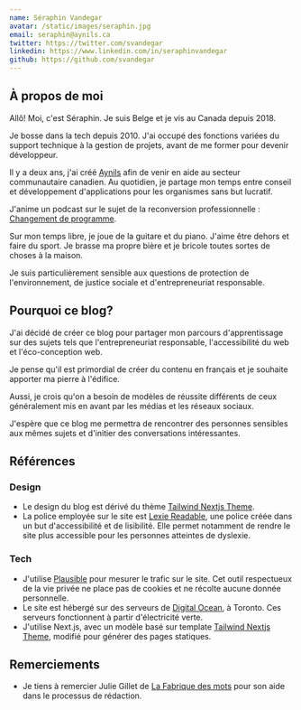 ```yaml
---
name: Séraphin Vandegar
avatar: /static/images/seraphin.jpg
email: seraphin@aynils.ca
twitter: https://twitter.com/svandegar
linkedin: https://www.linkedin.com/in/seraphinvandegar
github: https://github.com/svandegar
---
```


## À propos de moi

Allô! Moi, c'est Séraphin. Je suis Belge et je vis au Canada depuis 2018.

Je bosse dans la tech depuis 2010. J'ai occupé des fonctions variées du support technique à la gestion de projets, avant de me former pour devenir développeur.

Il y a deux ans, j'ai créé [Aynils](https://aynils.ca/fr) afin de venir en aide au secteur communautaire canadien. Au quotidien, je partage mon temps entre conseil et développement d'applications pour les organismes sans but lucratif.

J'anime un podcast sur le sujet de la reconversion professionnelle : [Changement de programme](https://changementdeprogramme.com).

Sur mon temps libre, je joue de la guitare et du piano. J'aime être dehors et faire du sport. Je brasse ma propre bière et je bricole toutes sortes de choses à la maison.

Je suis particulièrement sensible aux questions de protection de l'environnement, de justice sociale et d'entrepreneuriat responsable.

## Pourquoi ce blog?

J'ai décidé de créer ce blog pour partager mon parcours d'apprentissage sur des sujets tels que l'entrepreneuriat responsable, l'accessibilité du web et l'éco-conception web.

Je pense qu'il est primordial de créer du contenu en français et je souhaite apporter ma pierre à l'édifice.

Aussi, je crois qu'on a besoin de modèles de réussite différents de ceux généralement mis en avant par les médias et les réseaux sociaux.

J'espère que ce blog me permettra de rencontrer des personnes sensibles aux mêmes sujets et d'initier des conversations intéressantes.

## Références

### Design

- Le design du blog est dérivé du thème [Tailwind Nextjs Theme](https://github.com/timlrx/tailwind-nextjs-starter-blog).
- La police employée sur le site est [Lexie Readable](http://www.k-type.com/fonts/lexie-readable/), une police créée dans un but d'accessibilité et de lisibilité. Elle permet notamment de rendre le site plus accessible pour les personnes atteintes de dyslexie.

### Tech

- J'utilise [Plausible](https://plausible.io) pour mesurer le trafic sur le site. Cet outil respectueux de la vie privée ne place pas de cookies et ne récolte aucune donnée personnelle.
- Le site est hébergé sur des serveurs de [Digital Ocean](https://digitalocean.com), à Toronto. Ces serveurs fonctionnent à partir d'électricité verte.
- J'utilise Next.js, avec un modèle basé sur template [Tailwind Nextjs Theme](https://github.com/timlrx/tailwind-nextjs-starter-blog), modifié pour générer des pages statiques.

## Remerciements

- Je tiens à remercier Julie Gillet de [La Fabrique des mots](https://lafabriquedesmots.ca) pour son aide dans le processus de rédaction.
